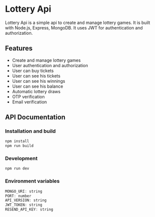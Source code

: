 # Lottery Api

Lottery Api is a simple api to create and manage lottery games. It is built with Node.js, Express, MongoDB. It uses JWT for authentication and authorization.

## Features

- Create and manage lottery games
- User authentication and authorization
- User can buy tickets
- User can see his tickets
- User can see his winnings
- User can see his balance
- Automatic lottery draws
- OTP verification
- Email verification

## API Documentation

### Installation and build

```js
npm install
npm run build
```

### Development

```js
npm run dev
```

### Environment variables

```js
MONGO_URI: string
PORT: number
API_VERSION: string
JWT_TOKEN: string
RESEND_API_KEY: string
```


